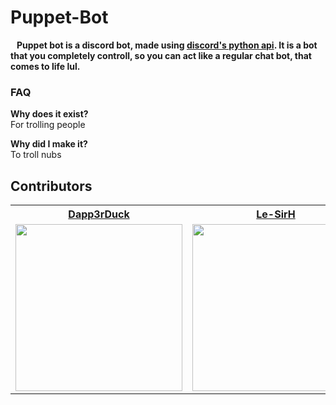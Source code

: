 # Puppet-Bot

**&nbsp;&nbsp;&nbsp;Puppet bot is a discord bot, made using [discord's python api](https://discordpy.readthedocs.io/en/latest/).  It is a bot that you completely controll, so you can act like a regular chat bot, that comes to life lul.**
### FAQ
**Why does it exist?**<br>
For trolling people

**Why did I make it?**<br>
To troll nubs

## Contributors
<table>
  <tr>
    <th><a href="https://github.com/Dapp3rDuck" target="_blank"><b>Dapp3rDuck</b></a></th>
    <th><a href="https://github.com/Le-SirH" target="_blank"><b>Le-SirH</b></a></th>
  </tr>
  <tr>
    <td><img width="267" src="https://avatars1.githubusercontent.com/u/55905788?s=400&v=4"></td>
    <td><img width="267" src="https://avatars0.githubusercontent.com/u/46948579?s=460&v=4"></td>
  </tr>
</table>
